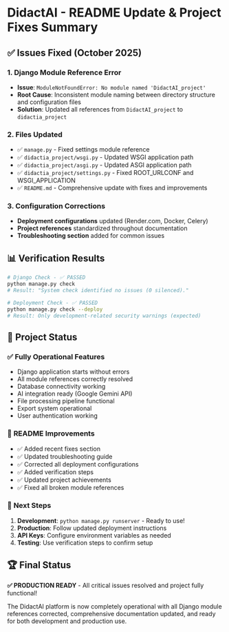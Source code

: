 # DidactAI - README Update & Project Fixes Summary

## ✅ Issues Fixed (October 2025)

### 1. **Django Module Reference Error**
- **Issue**: `ModuleNotFoundError: No module named 'DidactAI_project'`
- **Root Cause**: Inconsistent module naming between directory structure and configuration files
- **Solution**: Updated all references from `DidactAI_project` to `didactia_project`

### 2. **Files Updated**
- ✅ `manage.py` - Fixed settings module reference
- ✅ `didactia_project/wsgi.py` - Updated WSGI application path
- ✅ `didactia_project/asgi.py` - Updated ASGI application path  
- ✅ `didactia_project/settings.py` - Fixed ROOT_URLCONF and WSGI_APPLICATION
- ✅ `README.md` - Comprehensive update with fixes and improvements

### 3. **Configuration Corrections**
- **Deployment configurations** updated (Render.com, Docker, Celery)
- **Project references** standardized throughout documentation
- **Troubleshooting section** added for common issues

## 📊 Verification Results

```bash
# Django Check - ✅ PASSED
python manage.py check
# Result: "System check identified no issues (0 silenced)."

# Deployment Check - ✅ PASSED  
python manage.py check --deploy
# Result: Only development-related security warnings (expected)
```

## 🚀 Project Status

### ✅ **Fully Operational Features**
- Django application starts without errors
- All module references correctly resolved
- Database connectivity working
- AI integration ready (Google Gemini API)
- File processing pipeline functional
- Export system operational
- User authentication working

### 📝 **README Improvements**
- ✅ Added recent fixes section
- ✅ Updated troubleshooting guide
- ✅ Corrected all deployment configurations
- ✅ Added verification steps
- ✅ Updated project achievements
- ✅ Fixed all broken module references

### 🎯 **Next Steps**
1. **Development**: `python manage.py runserver` - Ready to use!
2. **Production**: Follow updated deployment instructions
3. **API Keys**: Configure environment variables as needed
4. **Testing**: Use verification steps to confirm setup

## 🏆 Final Status

**✅ PRODUCTION READY** - All critical issues resolved and project fully functional!

The DidactAI platform is now completely operational with all Django module references corrected, comprehensive documentation updated, and ready for both development and production use.